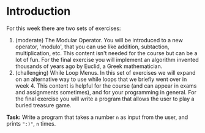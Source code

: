 # Introduction

For this week there are two sets of exercises:

1. (moderate) The Modular Operator. You will be introduced to a new operator, 'modulo', that you can use like addition, subtaction, multiplication, etc. This content isn't needed for the course but can be a lot of fun. For the final exercise you will implement an algorithm invented thousands of years ago by Euclid, a Greek mathematician. 
2. (challenging) While Loop Menus. In this set of exercises we will expand on an alternative way to use while loops that we briefly went over in week 4. This content is helpful for the course (and can appear in exams and assignments sometimes), and for your programming in general. For the final exercise you will write a program that allows the user to play a buried treasure game. 


**Task:** Write a program that takes a number `n` as input from the user, and prints `":)"`, `n` times. 
